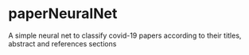 # paperNeuralNet
A simple neural net to classify covid-19 papers according to their titles, abstract and references sections
